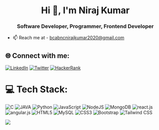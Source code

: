 <h1 align="center">Hi 👋, I'm Niraj Kumar </h1>
<h3 align="center"> Software Developer, Programmer, Frontend Developer </h3>

- 📫 Reach me at - [bcabncnirajkumar2020@gmail.com](mailto:bcabncnirajkumar2020@gmail.com)



## 🌐 Connect with me:
[![LinkedIn](https://img.shields.io/badge/LinkedIn-%230077B5.svg?logo=linkedin&logoColor=white)](https://www.linkedin.com/in/niraj-kumar09160)
[![Twitter](https://img.shields.io/badge/Twitter-%231DA1F2.svg?logo=x&logoColor=white)](https://x.com/nirajkumar09160)
[![HackerRank](https://img.shields.io/badge/-HackerRank-2EC866.svg?logo=HackerRank&logoColor=white)](https://www.hackerrank.com/profile/niraj_kumar0_1)


# 💻 Tech Stack:
![C](https://img.shields.io/badge/c-%2300599C.svg?style=for-the-badge&logo=c&logoColor=white) ![JAVA](https://img.shields.io/badge/JAVA-%23316192.svg?style=for-the-badge&logo=JAVA&logoColor=red)  ![Python](https://img.shields.io/badge/python-3670A0?style=for-the-badge&logo=python&logoColor=ffdd54) ![JavaScript](https://img.shields.io/badge/javascript-%23323330.svg?style=for-the-badge&logo=javascript&logoColor=%23F7DF1E) ![NodeJS](https://img.shields.io/badge/node.js-6DA55F?style=for-the-badge&logo=node.js&logoColor=white) ![MongoDB](https://img.shields.io/badge/MongoDB-%234ea94b.svg?style=for-the-badge&logo=mongodb&logoColor=white) ![react.js](https://img.shields.io/badge/react.js-%23404d59.svg?style=for-the-badge&logo=react&logoColor=%2361DAFB) ![angular.js](https://img.shields.io/badge/angular.js-%23404d.svg?style=for-the-badge&logo=angular&logoColor=red) 
<img src="https://img.shields.io/badge/HTML5-%23E34F26.svg?style=for-the-badge&logo=html5&logoColor=white" alt="HTML5">
<img src="https://img.shields.io/badge/MySQL-%2300f.svg?style=for-the-badge&logo=mysql&logoColor=white" alt="MySQL">
<img src="https://img.shields.io/badge/CSS3-%231572B6.svg?style=for-the-badge&logo=css3&logoColor=white" alt="CSS3">
<img src="https://img.shields.io/badge/Bootstrap-%238A2B2e.svg?style=for-the-badge&logo=bootstrap&logoColor=white" alt="Bootstrap">
<img src="https://img.shields.io/badge/Tailwind%20CSS-%2338B2AC.svg?style=for-the-badge&logo=tailwindcss&logoColor=white" alt="Tailwind CSS">











[![](https://visitcount.itsvg.in/api?id=nirajkumar09160&label=0&pretty=false)](https://visitcount.itsvg.in)




